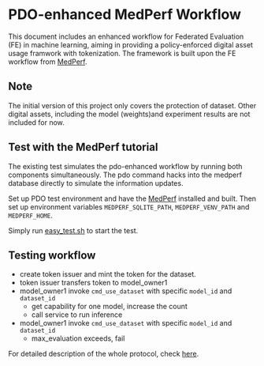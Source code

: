 <!---
Licensed under Creative Commons Attribution 4.0 International License
https://creativecommons.org/licenses/by/4.0/
--->

# PDO-enhanced MedPerf Workflow
This document includes an enhanced workflow for Federated Evaluation (FE) in machine learning, aiming in providing a policy-enforced digital asset usage framwork with tokenization. The framework is built upon the FE workflow from [MedPerf](https://github.com/mlcommons/medperf).

## Note

The initial version of this project only covers the protection of dataset. Other digital assets, including the model (weights)and experiment results are not included for now.


## Test with the MedPerf tutorial 
The existing test simulates the pdo-enhanced workflow by running both components simultaneously. The pdo command hacks into the medperf database directly to simulate the information updates. 

Set up PDO test environment and have the [MedPerf](https://github.com/mlcommons/medperf) installed and built. Then set up environment variables `MEDPERF_SQLITE_PATH`, `MEDPERF_VENV_PATH` and `MEDPERF_HOME`.

Simply run [easy_test.sh](./easy_test.sh) to start the test.




<!-- ```c++
ww::medperf::token_object::initilization()
ww::medperf::token_object::use_dataset()
ww::medperf::token_object::get
``` -->


## Testing workflow
+ create token issuer and mint the token for the dataset.
+ token issuer transfers token to model_owner1
+ model_owner1 invoke `cmd_use_dataset` with specific `model_id` and `dataset_id`
  + get capability for one model, increase the count
  + call service to run inference
+ model_owner1 invoke `cmd_use_dataset` with specific `model_id` and `dataset_id`
  + max_evaluation exceeds, fail

For detailed description of the whole protocol, check [here](./PROTOCOL.md).
